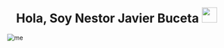<h1 align="center"><b>Hola, Soy Nestor Javier Buceta </b><img src="https://media.giphy.com/media/hvRJCLFzcasrR4ia7z/giphy.gif" width="35"></h1>

![me](https://github.com/blackyDev87/blackyDev87/assets/107352792/619105ea-40fe-422b-9ddd-84b7d45e2b95)
<!--
**blackyDev87/blackyDev87** is a ✨ _special_ ✨ repository because its `README.md` (this file) appears on your GitHub profile.

Here are some ideas to get you started:

- 🔭 I’m currently working on ...
- 🌱 I’m currently learning ...
- 👯 I’m looking to collaborate on ...
- 🤔 I’m looking for help with ...
- 💬 Ask me about ...
- 📫 How to reach me: ...
- 😄 Pronouns: ...
- ⚡ Fun fact: ...
-->
